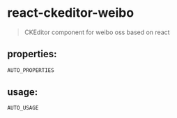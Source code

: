 # react-ckeditor-weibo
> CKEditor component for weibo oss based on react


## properties:
```javascript
AUTO_PROPERTIES
```

## usage:
```jsx
AUTO_USAGE
```
